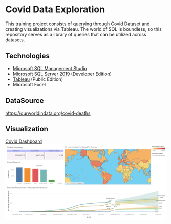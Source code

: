 # Covid Data Exploration
This training project consists of querying through Covid Dataset and creating visualizations via Tableau. The world of SQL is boundless, so this repository serves as a library of queries that can be utilized across datasets.

## Technologies
* [Microsoft SQL Management Studio](https://docs.microsoft.com/en-us/sql/ssms/download-sql-server-management-studio-ssms?view=sql-server-ver15)
* [Microsoft SQL Server 2019](https://www.microsoft.com/en-us/sql-server/sql-server-downloads) (Developer Edition)
* [Tableau](https://public.tableau.com/en-us/s/) (Public Edition)
* Microsoft Excel

## DataSource
https://ourworldindata.org/covid-deaths

## Visualization
[Covid Dashboard](https://public.tableau.com/app/profile/alexandre.dessoliers/viz/CovidDashboard_16320028683440/Dashboard1)
![CovidDashboard](https://github.com/adessoliers/CovidSQLProject/blob/main/Visualizations/CovidDashboard.png?raw=true)
